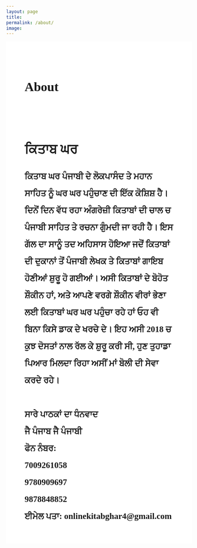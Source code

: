 ```yaml
---
layout: page
title:
permalink: /about/
image:
---
```

<head>
<meta name="viewport" content="width=device-width, initial-scale=1, shrink-to-fit=no">
</head>
<body>
<section>
<h1>About</h1>
<br>
<h2>ਕਿਤਾਬ ਘਰ</h2>
<p1>ਕਿਤਾਬ ਘਰ ਪੰਜਾਬੀ ਦੇ ਲੋਕਪਾਸੰਦ ਤੇ ਮਹਾਨ ਸਾਹਿਤ ਨੂੰ ਘਰ ਘਰ ਪਹੁੰਚਾਣ ਦੀ ਇੱਕ ਕੋਸ਼ਿਸ਼ ਹੈ। ਦਿਨੋਂ ਦਿਨ ਵੱਧ ਰਹਾ ਅੰਗਰੇਜ਼ੀ ਕਿਤਾਬਾਂ ਦੀ ਚਾਲ ਚ ਪੰਜਾਬੀ ਸਾਹਿਤ ਤੇ ਰਚਨਾ ਗੁੰਮਦੀ ਜਾ ਰਹੀ ਹੈ। ਇਸ ਗੱਲ ਦਾ ਸਾਨੂੰ ਤਦ ਅਹਿਸਾਸ ਹੋਇਆ ਜਦੋਂ ਕਿਤਾਬਾਂ ਦੀ ਦੁਕਾਨਾਂ ਤੋਂ ਪੰਜਾਬੀ ਲੇਖਕ ਤੇ ਕਿਤਾਬਾਂ ਗਾਇਬ ਹੋਣੀਆਂ ਸ਼ੁਰੂ ਹੋ ਗਈਆਂ। ਅਸੀ ਕਿਤਾਬਾਂ ਦੇ ਬੋਹੋਤ ਸ਼ੌਕੀਨ ਹਾਂ, ਅਤੇ ਆਪਣੇ ਵਰਗੇ ਸ਼ੌਕੀਨ ਵੀਰਾਂ ਭੇਣਾ ਲਈ ਕਿਤਾਬਾਂ ਘਰ ਘਰ ਪਹੁੰਚਾ ਰਹੇ ਹਾਂ ਓਹ ਵੀ ਬਿਨਾ ਕਿਸੇ ਡਾਕ ਦੇ ਖਰਚੇ ਦੇ। ਇਹ ਅਸੀ 2018 ਚ ਕੁਝ ਦੋਸਤਾਂ ਨਾਲ ਰੱਲ ਕੇ ਸ਼ੁਰੂ ਕਰੀ ਸੀ, ਹੁਣ ਤੁਹਾਡਾ ਪਿਆਰ ਮਿਲਦਾ ਰਿਹਾ ਅਸੀਂ ਮਾਂ ਬੋਲੀ ਦੀ ਸੇਵਾ ਕਰਦੇ ਰਹੇ। 
</p1><br><br>
<p2>ਸਾਰੇ ਪਾਠਕਾਂ ਦਾ ਧੰਨਵਾਦ </p2>
<br>
<span>ਜੈ ਪੰਜਾਬ ਜੈ ਪੰਜਾਬੀ</span><br>
<p3>ਫੋਨ ਨੰਬਰ:<br> 7009261058 <br>9780909697 <br> 9878848852<br></p3>
<p4>ਈਮੇਲ ਪਤਾ: </p4><span type="email">onlinekitabghar4@gmail.com</span>
</section>
</body>
<style>
  .content{
    background-image: url('https://i.postimg.cc/RhLYkMNB/lilies-of-the-valley-2454762.jpg');
    -webkit-background-size: cover;
  -moz-background-size: cover;
  -o-background-size: cover;
  background-size: cover;
  }
section{
  align: center;
  padding:50px;
  /* margin:200px; */
  font-size: 23px;
  font-family: Raavi;
  letter-spacing: 125%;
  line-height: 200%;
  font-weight: 900;
  background-color:rgba(255,255,255,0.9);
}
@media only screen and (max-width: 600px) {
  section{
  padding:15px;
  font-size: 20px;
  letter-spacing: 10%;
  }
}

</style>